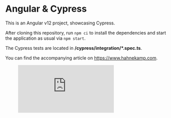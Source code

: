 # Angular & Cypress

This is an Angular v12 project, showcasing Cypress.

After cloning this repository, run `npm ci` to install the dependencies and
start the application as usual via `npm start`.

The Cypress tests are located in **/cypress/integration/\*.spec.ts**.

You can find the accompanying article on https://www.hahnekamp.com.

<figure class="video_container">
  <iframe src="https://www.youtube.com/watch?v=-lWY0X-ybME" frameborder="0" allowfullscreen="true"> </iframe>
</figure>

